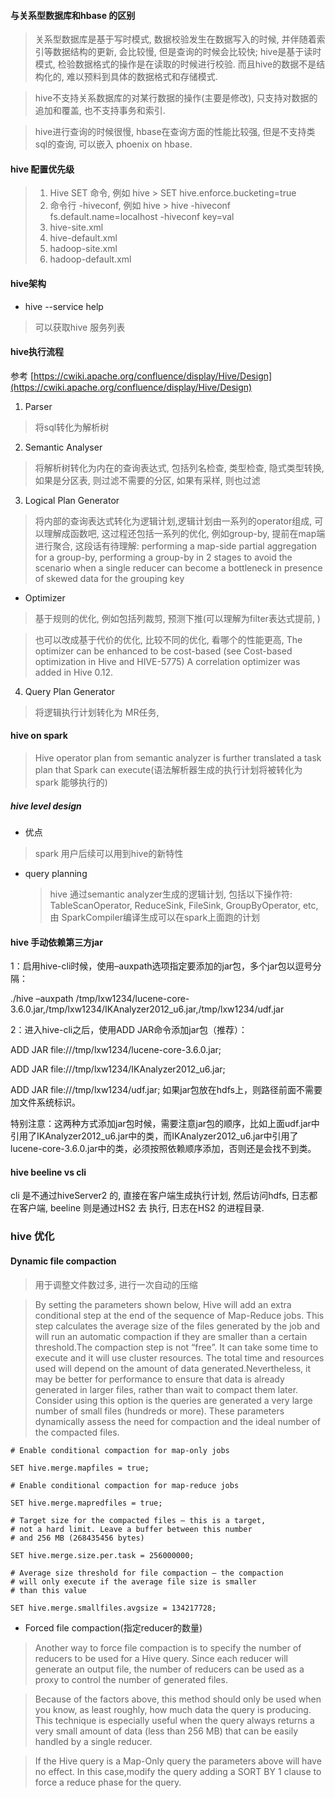 

#### 与关系型数据库和hbase 的区别
> 关系型数据库是基于写时模式, 数据校验发生在数据写入的时候, 并伴随着索引等数据结构的更新, 会比较慢, 但是查询的时候会比较快; hive是基于读时模式, 检验数据格式的操作是在读取的时候进行校验. 而且hive的数据不是结构化的, 难以预料到具体的数据格式和存储模式.

> hive不支持关系数据库的对某行数据的操作(主要是修改), 只支持对数据的追加和覆盖, 也不支持事务和索引.

> hive进行查询的时候很慢, hbase在查询方面的性能比较强, 但是不支持类sql的查询, 可以嵌入 phoenix on hbase.

#### hive 配置优先级
> 1. Hive SET 命令, 例如 hive > SET hive.enforce.bucketing=true
> 2. 命令行 -hiveconf, 例如 hive > hive -hiveconf fs.default.name=localhost -hiveconf key=val
> 3. hive-site.xml
> 4. hive-default.xml
> 5. hadoop-site.xml
> 6. hadoop-default.xml

#### hive架构
* hive --service help
> 可以获取hive 服务列表


#### hive执行流程
参考 [https://cwiki.apache.org/confluence/display/Hive/Design](https://cwiki.apache.org/confluence/display/Hive/Design)
1. Parser
> 将sql转化为解析树

2. Semantic Analyser
> 将解析树转化为内在的查询表达式, 包括列名检查, 类型检查, 隐式类型转换, 如果是分区表, 则过滤不需要的分区, 如果有采样, 则也过滤

3. Logical Plan Generator
> 将内部的查询表达式转化为逻辑计划,逻辑计划由一系列的operator组成, 可以理解成函数吧,  这过程还包括一系列的优化, 例如group-by, 提前在map端进行聚合, 这段话有待理解: performing a map-side partial aggregation for a group-by, performing a group-by in 2 stages to avoid the scenario when a single reducer can become a bottleneck in presence of skewed data for the grouping key

* Optimizer
> 基于规则的优化, 例如包括列裁剪, 预测下推(可以理解为filter表达式提前, )

> 也可以改成基于代价的优化, 比较不同的优化, 看哪个的性能更高, The optimizer can be enhanced to be cost-based (see Cost-based optimization in Hive and HIVE-5775)
> A correlation optimizer was added in Hive 0.12.



4. Query Plan Generator
> 将逻辑执行计划转化为 MR任务,


#### hive on spark 
> Hive operator plan from semantic analyzer is further translated a task plan that Spark can execute(语法解析器生成的执行计划将被转化为spark 能够执行的)


##### hive level design
* 优点
> spark 用户后续可以用到hive的新特性

* query planning
   > hive 通过semantic analyzer生成的逻辑计划, 包括以下操作符: TableScanOperator, ReduceSink, FileSink, GroupByOperator, etc, 由 SparkCompiler编译生成可以在spark上面跑的计划


#### hive 手动依赖第三方jar 
1：启用hive-cli时候，使用–auxpath选项指定要添加的jar包，多个jar包以逗号分隔：

./hive –auxpath /tmp/lxw1234/lucene-core-3.6.0.jar,/tmp/lxw1234/IKAnalyzer2012_u6.jar,/tmp/lxw1234/udf.jar

2：进入hive-cli之后，使用ADD JAR命令添加jar包（推荐）：

ADD JAR file:///tmp/lxw1234/lucene-core-3.6.0.jar;

ADD JAR file:///tmp/lxw1234/IKAnalyzer2012_u6.jar;

ADD JAR file:///tmp/lxw1234/udf.jar;
如果jar包放在hdfs上，则路径前面不需要加文件系统标识。

特别注意：这两种方式添加jar包时候，需要注意jar包的顺序，比如上面udf.jar中引用了IKAnalyzer2012_u6.jar中的类，而IKAnalyzer2012_u6.jar中引用了lucene-core-3.6.0.jar中的类，必须按照依赖顺序添加，否则还是会找不到类。

#### hive beeline vs cli
cli 是不通过hiveServer2 的, 直接在客户端生成执行计划, 然后访问hdfs, 日志都在客户端, beeline 则是通过HS2 去 执行, 日志在HS2 的进程目录. 

### hive 优化
#### Dynamic file compaction
> 用于调整文件数过多, 进行一次自动的压缩

> By setting the parameters shown below, Hive will add an extra conditional step at the end of the sequence of Map-Reduce jobs. This step calculates the average size of the files generated by the job and will run an automatic compaction if they are smaller than a certain threshold.The compaction step is not “free”.  It can take some time to execute and it will use cluster resources. 
The total time and resources used will depend on the amount of data generated.Nevertheless, it may be better for performance to ensure that data is already generated in larger files, rather than wait to compact them later. Consider using this option is the queries are generated a very large number of small files (hundreds or more).  These parameters dynamically assess the need for compaction and the ideal number of the compacted files.

```
# Enable conditional compaction for map-only jobs

SET hive.merge.mapfiles = true;

# Enable conditional compaction for map-reduce jobs

SET hive.merge.mapredfiles = true;

# Target size for the compacted files – this is a target,
# not a hard limit. Leave a buffer between this number 
# and 256 MB (268435456 bytes)

SET hive.merge.size.per.task = 256000000;

# Average size threshold for file compaction – the compaction 
# will only execute if the average file size is smaller 
# than this value

SET hive.merge.smallfiles.avgsize = 134217728;
```

* Forced file compaction(指定reducer的数量)
> Another way to force file compaction is to specify the number of reducers to be used for a Hive query.  Since each reducer will generate an output file, the number of reducers can be used as a proxy to control the number of generated files.

>Because of the factors above, this method should only be used when you know, as least roughly, how much data the query is producing. This technique is especially useful when the query always returns a very small amount of data (less than 256 MB) that can be easily handled by a single reducer.

>If the Hive query is a Map-Only query the parameters above will have no effect. In this case,modify the query adding a SORT BY 1 clause to force a reduce phase for the query.
<!--stackedit_data:
eyJoaXN0b3J5IjpbLTIwNDg2MDU1MzIsMTU4MzU1MTkwOF19
-->